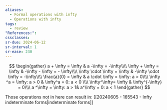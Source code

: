 ```yaml
---
aliases:
  - Formal operations with infty
  - Operations with infty
tags:
  - review
"References:": 
cssclasses:
sr-due: 2024-06-12
sr-interval: 1
sr-ease: 230
---
```

$$
\begin{gather}
a + \infty = \infty & a -\infty = -\infty\\\\
\infty + \infty = \infty & -\infty - \infty = - \infty\\\\
\infty \cdot \infty = \infty & -\infty 
\cdot \infty = -\infty\\\\
\frac{a}{0} = \infty & a \cdot \infty = \infty: a > 0\\\\
\infty ^a = \infty: a > 0 & \infty^a = 0: a < 0 \\\\
\infty^\infty= \infty & \infty^{-\infty} = 0\\\\
a ^\infty = \infty: a > 1& a^\infty = 0: a < 1
\end{gather}
$$



Those operations not in here can result in: [[20240605 - 165543 - Infty indeterminate forms|indeterminate forms]]


